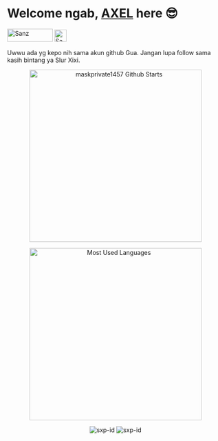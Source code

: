 # Welcome ngab, [AXEL](https://www.facebook.com/dhasilva.junior.3) here 😎
<!-- <img src="https://raw.githubusercontent.com/iampavangandhi/iampavangandhi/master/gifs/Hi.gif" width="40px"> -->
<a href="https://saweria.co/Akmagwanteng" target="_blank"><img src="https://user-images.githubusercontent.com/26188697/180601310-e82c63e4-412b-4c36-b7b5-7ba713c80380.png" alt="Sanz" height="30" width="106"></a>
<a href="https://youtube.com/@axel_greamory?si=DElBsZO3DJPo0GQX" target="_blank"><img src="https://img.shields.io/youtube/channel/subscribers/UCLRXFyMN0L8yH9F-xxOd7Og?logo=youtube&style=for-the-badge" alt="Sanz" height="28" wodth="106"/></a>

Uwwu ada yg kepo nih sama akun github Gua. Jangan lupa follow sama kasih bintang ya Slur Xixi.
<div align="center">
 <p align='center'>
  <a href="#"><img
   src=""
   width="400" title="maskprivate1457 Github Starts"></a>
 </p>
 <p align='center'>
  <a href="#"><img
   src="https://github-readme-stats.anuraghazra1.vercel.app/api/top-langs/?username=Sxp-ID&layout=compact&theme=chartreuse-dark"
   width="400" title="Most Used Languages"></a></p>
 </p>
</div>
<p align="center"
  
![sxp-id](https://komarev.com/ghpvc/?username=Sxp-ID&label=Views&color=blue&style=plastic)
![sxp-id](https://img.shields.io/github/followers/Sxp-ID?label=follow&style=social)</p>

